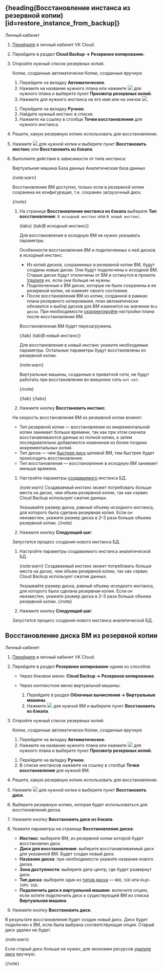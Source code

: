 ## {heading(Восстановление инстанса из резервной копии)[id=restore_instance_from_backup]}

<tabs>
<tablist>
<tab>Личный кабинет</tab>
</tablist>
<tabpanel>

1. [Перейдите](https://msk.cloud.vk.com/app/) в личный кабинет VK Cloud.
1. Перейдите в раздел **Cloud Backup → Резервное копирование**.
1. Откройте нужный список резервных копий.

   <tabs>
   <tablist>
   <tab>Копии, созданные автоматически</tab>
   <tab>Копии, созданные вручную</tab>
   </tablist>
   <tabpanel>

      1. Перейдите на вкладку **Автоматическое**.
      1. Нажмите на название нужного плана или нажмите ![ ](/ru/assets/more-icon.svg "inline") для нужного плана и выберите пункт **Просмотр резервных копий**.
      1. Нажмите для нужного инстанса на его имя или на значок ![ ](/ru/assets/right-arrow-icon.svg "inline").

   </tabpanel>
   <tabpanel>

      1. Перейдите на вкладку **Ручное**.
      1. Найдите нужный инстанс в списке.
      1. Нажмите на ссылку в столбце **Точки восстановления** для нужного инстанса.

   </tabpanel>
   </tabs>

1. Решите, какую резервную копию использовать для восстановления.
1. Нажмите ![ ](/ru/assets/more-icon.svg "inline") для нужной копии и выберите пункт **Восстановить инстанс** или **Восстановить из бэкапа**.
1. Выполните действия в зависимости от типа инстанса:

    <tabs>
    <tablist>
    <tab>Виртуальная машина</tab>
    <tab>База данных</tab>
    <tab>Аналитическая база данных</tab>
    </tablist>
    <tabpanel>

    {note:warn}

    Восстановление ВМ доступно, только если в резервной копии сохранена ее конфигурация, т.е. сохранен загрузочный диск.

    {/note}

    1. На странице **Восстановление инстанса из бэкапа** выберите **Тип восстановления**: `В исходный инстанс` или `В новый инстанс`.

         {tabs}
         {tab(В исходный инстанс)}

         Для восстановления в исходную ВМ не нужно указывать параметры.

         Особенности восстановления ВМ и подключенных к ней дисков в исходный инстанс:

         - Из копий дисков, сохраненных в резервной копии ВМ, будут созданы новые диски. Они будут подключены к исходной ВМ. Старые диски будут отключены от ВМ и останутся в проекте. [Удалите](/ru/computing/iaas/instructions/volumes#delete_disk) их, если они больше не нужны.
         - Подключенные к ВМ диски, которые не были сохранены в ее резервной копии, не изменят своего состояния.
         - После восстановления ВМ из копии, созданной в рамках плана резервного копирования, план автоматически обновится и выбор дисков для ВМ изменится на значение `Все диски`. При необходимости [скорректируйте](../manage-backup-plan#edit_backup_plan) настройки плана после восстановления ВМ.

         Восстановленная ВМ будет перезагружена.

         {/tab}
         {tab(В новый инстанс)}

         Для восстановления в новый инстанс укажите необходимые параметры. Остальные параметры будут восстановлены из резервной копии.

         {note:warn}

         Виртуальные машины, созданные в приватной сети, не будут работать при восстановлении во внешнюю сеть `ext-net`.

         {/note}

         {/tab}
         {/tabs}

    1. Нажмите кнопку **Восстановить инстанс**.

    На скорость восстановления ВМ из резервной копии влияют:

    - Тип резервной копии — восстановление из инкрементальной копии занимает больше времени, так как при этом сначала восстанавливаются данные из полной копии, а затем последовательно добавляются изменения из более поздних инкрементальных копий.
    - Тип диска — чем [быстрее диск](/ru/computing/iaas/concepts/data-storage/volume-sla) целевой ВМ, тем быстрее будет происходить восстановление.
    - Тип восстановления — восстановление в исходную ВМ занимает меньше времени.

    </tabpanel>
    <tabpanel>

    1. Настройте параметры [создаваемого](/ru/dbs/dbaas/instructions/create) инстанса БД.

       {note:warn}
       Создаваемый инстанс может потребовать больше места на диске, чем объем резервной копии, так как сервис Cloud Backup использует сжатие данных.

       Указывайте размер диска, равный объему исходного инстанса, для которого была сделана резервная копия. Если он неизвестен, укажите размер диска в 2–3 раза больше объема резервной копии.
       {/note}

    1. Нажмите кнопку **Следующий шаг**.

    Запустится процесс создания нового инстанса БД.

    </tabpanel>
    <tabpanel>

    1. Настройте параметры создаваемого инстанса аналитической БД.

       {note:warn}
       Создаваемый инстанс может потребовать больше места на диске, чем объем резервной копии, так как сервис Cloud Backup использует сжатие данных.

       Указывайте размер диска, равный объему исходного инстанса, для которого была сделана резервная копия. Если он неизвестен, укажите размер диска в 2–3 раза больше объема резервной копии.
       {/note}

    1. Нажмите кнопку **Следующий шаг**.

    Запустится процесс создания нового инстанса аналитической БД.

    </tabpanel>
    </tabs>

</tabpanel>
</tabs>

## Восстановление диска ВМ из резервной копии

<tabs>
<tablist>
<tab>Личный кабинет</tab>
</tablist>
<tabpanel>

1. [Перейдите](https://msk.cloud.vk.com/app/) в личный кабинет VK Cloud.
1. Перейдите в раздел **Резервное копирование** одним из способов.

   - Через боковое меню: **Cloud Backup → Резервное копирование**.

   - Через контекстное меню виртуальной машины:

      1. Перейдите в раздел **Облачные вычисления → Виртуальные машины**.
      1. Нажмите ![ ](/ru/assets/more-icon.svg "inline") для нужной ВМ и выберите пункт **Восстановить из бэкапа**.

1. Откройте нужный список резервных копий.

   <tabs>
   <tablist>
   <tab>Копии, созданные автоматически</tab>
   <tab>Копии, созданные вручную</tab>
   </tablist>
   <tabpanel>

      1. Перейдите на вкладку **Автоматическое**.
      1. Нажмите на название нужного плана или нажмите ![ ](/ru/assets/more-icon.svg "inline") для нужного плана и выберите пункт **Просмотр резервных копий**.

   </tabpanel>
   <tabpanel>

      1. Перейдите на вкладку **Ручное**.
      1. В списке инстансов нажмите на ссылку в столбце **Точки восстановления** для нужной ВМ.

   </tabpanel>
   </tabs>

1. Решите, какую резервную копию использовать для восстановления.
1. Нажмите ![ ](/ru/assets/more-icon.svg "inline") для нужной копии и выберите пункт **Восстановить диск**.
1. Выберите резервную копию, которая будет использоваться для восстановления диска.
1. Нажмите кнопку **Восстановить диск из бэкапа**.
1. Укажите параметры на странице **Восстановление диска**:

   - **Инстанс**: выберите ВМ, из резервной копии которой будет восстановлен диск.
   - **Диск для восстановления**: выберите восстанавливаемый диск для указанной ВМ. Будет создан новый диск.
   - **Название диска**: при необходимости укажите название нового диска.
   - **Зона доступности**: выберите дата-центр, где будет развернут диск.
   - **Тип диска**: выберите один из [типов диска](/ru/computing/iaas/concepts/data-storage/disk-types#disk_types) — `HDD`, `SSD` или `High-IOPS SSD`.
   - **Подключить диск к виртуальной машине**: включите опцию, если хотите подключить диск к существующей ВМ из списка **Виртуальная машина**.

1. Нажмите кнопку **Восстановить диск**.

</tabpanel>
</tabs>

В результате восстановления будет создан новый диск. Диск будет подключен к ВМ, если была выбрана соответствующая опция. Старый диск удален не будет.

{note:warn}

Если старый диск больше не нужен, для экономии ресурсов [удалите диск](/ru/computing/iaas/instructions/volumes#delete_disk) вручную.

{/note}
